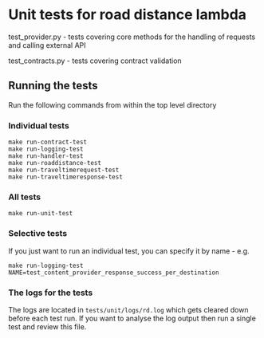 # Unit tests for road distance lambda

test_provider.py  - tests covering core methods for the handling of requests and calling external API

test_contracts.py - tests covering contract validation

## Running the tests

Run the following commands from within the top level directory

### Individual tests
    make run-contract-test
    make run-logging-test
    make run-handler-test
    make run-roaddistance-test
    make run-traveltimerequest-test
    make run-traveltimeresponse-test

### All tests

    make run-unit-test

### Selective tests
If you just want to run an individual test, you can specify it by name - e.g.

    make run-logging-test NAME=test_content_provider_response_success_per_destination

### The logs for the tests

The logs are located in `tests/unit/logs/rd.log` which gets cleared down before each test run.
If you want to analyse the log output then run a single test and review this file.
